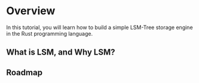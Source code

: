 # Overview

In this tutorial, you will learn how to build a simple LSM-Tree storage engine in the Rust programming language.

## What is LSM, and Why LSM?

## Roadmap
